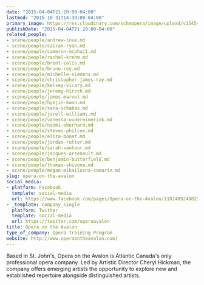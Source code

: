 ```yaml
---
date: "2015-04-04T21:20:00-04:00"
lastmod: "2015-10-31T14:39:00-04:00"
primary_image: https://res.cloudinary.com/schmopera/image/upload/v1545409169/media/webhook-uploads/1446316779703/Logo---OOTA.jpg.jpg
publishDate: "2015-04-04T21:20:00-04:00"
related_people:
- scene/people/andrew-love.md
- scene/people/cairan-ryan.md
- scene/people/cameron-mcphail.md
- scene/people/rachel-krehm.md
- scene/people/brent-calis.md
- scene/people/bruno-roy.md
- scene/people/michelle-siemens.md
- scene/people/christopher-james-ray.md
- scene/people/kelsey-vicary.md
- scene/people/jeremy-hirsch.md
- scene/people/james-marvel.md
- scene/people/hyejin-kwon.md
- scene/people/sara-schabas.md
- scene/people/jorell-williams.md
- scene/people/vanessa-oudereimerink.md
- scene/people/naomi-eberhard.md
- scene/people/steven-philcox.md
- scene/people/eliza-bonet.md
- scene/people/jordan-rutter.md
- scene/people/sarah-vautour.md
- scene/people/jacques-arsenault.md
- scene/people/benjamin-butterfield.md
- scene/people/thomas-shivone.md
- scene/people/megan-mikailovna-samarin.md
slug: opera-on-the-avalon
social_media:
- platform: Facebook
  template: social-media
  url: https://www.facebook.com/pages/Opera-on-the-Avalon/118240924882531?fref=ts
- _template: company_single
  platform: Twitter
  template: social-media
  url: https://twitter.com/operaavalon
title: Opera on the Avalon
type_of_company: Opera Training Program
website: http://www.operaontheavalon.com/
---
```


<p>
	Based in St. John's, Opera on the Avalon is Atlantic Canada's only professional opera company. Led by Artistic Director Cheryl Hickman, the company offers emerging artists the opportunity to explore new and established repertoire alongside distinguished artists.
</p>
